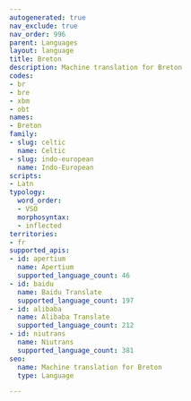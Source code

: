 ```yaml
---
autogenerated: true
nav_exclude: true
nav_order: 996
parent: Languages
layout: language
title: Breton
description: Machine translation for Breton
codes:
- br
- bre
- xbm
- obt
names:
- Breton
family:
- slug: celtic
  name: Celtic
- slug: indo-european
  name: Indo-European
scripts:
- Latn
typology:
  word_order:
  - VSO
  morphosyntax:
  - inflected
territories:
- fr
supported_apis:
- id: apertium
  name: Apertium
  supported_language_count: 46
- id: baidu
  name: Baidu Translate
  supported_language_count: 197
- id: alibaba
  name: Alibaba Translate
  supported_language_count: 212
- id: niutrans
  name: Niutrans
  supported_language_count: 381
seo:
  name: Machine translation for Breton
  type: Language

---
```


